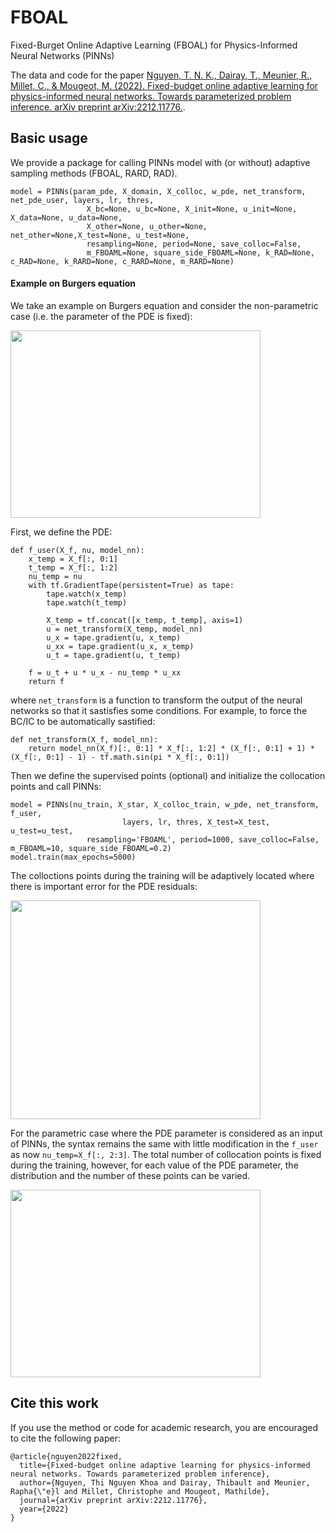 # FBOAL
Fixed-Burget Online Adaptive Learning (FBOAL) for Physics-Informed Neural Networks (PINNs)

The data and code for the paper [Nguyen, T. N. K., Dairay, T., Meunier, R., Millet, C., & Mougeot, M. (2022). Fixed-budget online adaptive learning for physics-informed neural networks. Towards parameterized problem inference. arXiv preprint arXiv:2212.11776.](https://arxiv.org/pdf/2212.11776.pdf).

## Basic usage

We provide a package for calling PINNs model with (or without) adaptive sampling methods (FBOAL, RARD, RAD).
```
model = PINNs(param_pde, X_domain, X_colloc, w_pde, net_transform, net_pde_user, layers, lr, thres,
                 X_bc=None, u_bc=None, X_init=None, u_init=None, X_data=None, u_data=None,
                 X_other=None, u_other=None, net_other=None,X_test=None, u_test=None,
                 resampling=None, period=None, save_colloc=False,
                 m_FBOAML=None, square_side_FBOAML=None, k_RAD=None, c_RAD=None, k_RARD=None, c_RARD=None, m_RARD=None)
```

#### Example on Burgers equation

We take an example on Burgers equation and consider the non-parametric case (i.e. the parameter of the PDE is fixed):

<img align="center" src="https://user-images.githubusercontent.com/50335341/225834360-ec2c9894-794d-4644-9a17-4e0bd6cf1e59.png" width="400" height="300">


First, we define the PDE:

```
def f_user(X_f, nu, model_nn):
    x_temp = X_f[:, 0:1]
    t_temp = X_f[:, 1:2]
    nu_temp = nu
    with tf.GradientTape(persistent=True) as tape:
        tape.watch(x_temp)
        tape.watch(t_temp)

        X_temp = tf.concat([x_temp, t_temp], axis=1)
        u = net_transform(X_temp, model_nn)
        u_x = tape.gradient(u, x_temp)
        u_xx = tape.gradient(u_x, x_temp)
        u_t = tape.gradient(u, t_temp)

    f = u_t + u * u_x - nu_temp * u_xx
    return f
```
where `net_transform` is a function to transform the output of the neural networks so that it sastisfies some conditions. For example, to force the BC/IC to be automatically sastified:
```
def net_transform(X_f, model_nn):
    return model_nn(X_f)[:, 0:1] * X_f[:, 1:2] * (X_f[:, 0:1] + 1) * (X_f[:, 0:1] - 1) - tf.math.sin(pi * X_f[:, 0:1])
```
Then we define the supervised points (optional) and initialize the collocation points and call PINNs:
```
model = PINNs(nu_train, X_star, X_colloc_train, w_pde, net_transform, f_user,
                         layers, lr, thres, X_test=X_test, u_test=u_test,
                 resampling='FBOAML', period=1000, save_colloc=False, m_FBOAML=10, square_side_FBOAML=0.2)
model.train(max_epochs=5000)
```
The colloctions points during the training will be adaptively located where there is important error for the PDE residuals:

<img align="center" src="https://user-images.githubusercontent.com/50335341/226867743-7423eb40-92b7-4b6a-8e86-c9dc504f8c1c.gif" width="400" height="350">


For the parametric case where the PDE parameter is considered as an input of PINNs, the syntax remains the same with little modification in the `f_user` as now `nu_temp=X_f[:, 2:3]`. The total number of collocation points is fixed during the training, however, for each value of the PDE parameter, the distribution and the number of these points can be varied.

<img align="center" src="https://user-images.githubusercontent.com/50335341/226868112-940e1ec5-2629-428e-bb94-2b06b46eb913.gif" width="400" height="300">


## Cite this work

If you use the method or code for academic research, you are encouraged to cite the following paper:

```
@article{nguyen2022fixed,
  title={Fixed-budget online adaptive learning for physics-informed neural networks. Towards parameterized problem inference},
  author={Nguyen, Thi Nguyen Khoa and Dairay, Thibault and Meunier, Rapha{\"e}l and Millet, Christophe and Mougeot, Mathilde},
  journal={arXiv preprint arXiv:2212.11776},
  year={2022}
}
```